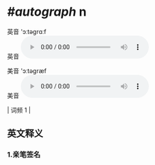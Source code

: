 # ***\#autograph*** n
英音 'ɔːtəɡrɑːf  
英音
<audio src="./media/autograph1.aac" controls="controls"></audio>

美音 'ɔːtəɡræf  
美音
<audio src="./media/autograph2.aac" controls="controls"></audio>



| 词频 1 |  

英文释义
---
### 1.**亲笔签名**  



